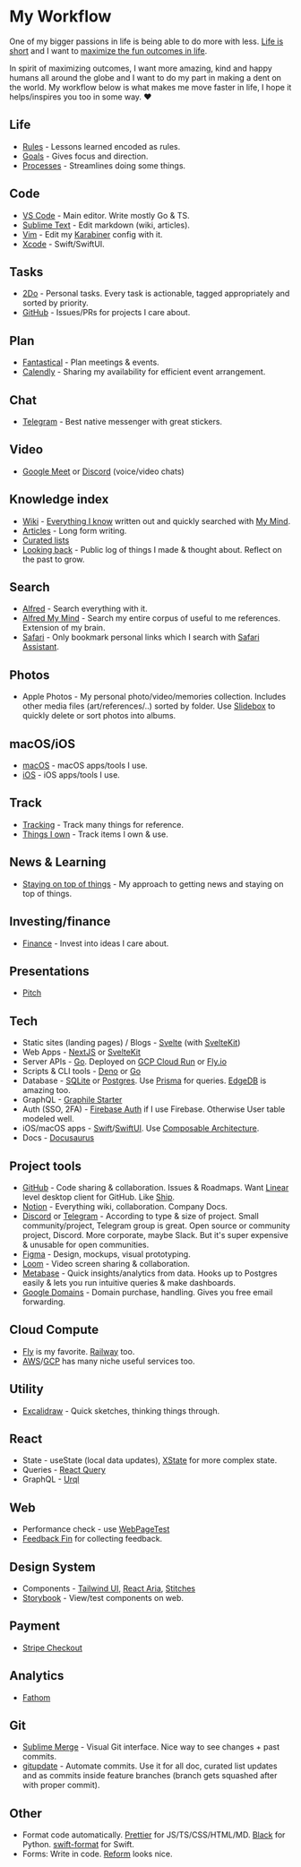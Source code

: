 # My Workflow

One of my bigger passions in life is being able to do more with less. [Life is short](http://paulgraham.com/vb.html) and I want to [maximize the fun outcomes in life](https://twitter.com/waitbutwhy/status/1367871165319049221).

In spirit of maximizing outcomes, I want more amazing, kind and happy humans all around the globe and I want to do my part in making a dent on the world. My workflow below is what makes me move faster in life, I hope it helps/inspires you too in some way. ♥️

## Life

- [Rules](../focusing/rules.md) - Lessons learned encoded as rules.
- [Goals](../focusing/goals.md) - Gives focus and direction.
- [Processes](../focusing/processes.md) - Streamlines doing some things.

## Code

- [VS Code](../text-editors/vs-code/vs-code.md) - Main editor. Write mostly Go & TS.
- [Sublime Text](../text-editors/sublime-text/sublime-text.md) - Edit markdown (wiki, articles).
- [Vim](../text-editors/vim/vim.md) - Edit my [Karabiner](../macOS/apps/karabiner/karabiner.md) config with it.
- [Xcode](../macOS/apps/xcode/xcode.md) - Swift/SwiftUI.

## Tasks

- [2Do](../macOS/apps/2do.md) - Personal tasks. Every task is actionable, tagged appropriately and sorted by priority.
- [GitHub](../open-source/github/github.md) - Issues/PRs for projects I care about.

## Plan

- [Fantastical](../macOS/apps/fantastical.md) - Plan meetings & events.
- [Calendly](https://calendly.com/) - Sharing my availability for efficient event arrangement.

## Chat

- [Telegram](https://telegram.org) - Best native messenger with great stickers.

## Video

- [Google Meet](https://meet.google.com/) or [Discord](https://discord.com) (voice/video chats)

## Knowledge index

- [Wiki](../intro.md) - [Everything I know](everything-I-know.md) written out and quickly searched with [My Mind](https://github.com/nikitavoloboev/alfred-my-mind).
- [Articles](my-articles.md) - Long form writing.
- [Curated lists](https://github.com/learn-anything/curated-lists)
- [Looking back](../looking-back/looking-back.md) - Public log of things I made & thought about. Reflect on the past to grow.

## Search

- [Alfred](../macOS/apps/alfred/alfred.md) - Search everything with it.
- [Alfred My Mind](https://github.com/nikitavoloboev/alfred-my-mind) - Search my entire corpus of useful to me references. Extension of my brain.
- [Safari](../web/browsers/safari.md) - Only bookmark personal links which I search with [Safari Assistant](https://github.com/deanishe/alfred-safari-assistant).

## Photos

- Apple Photos - My personal photo/video/memories collection. Includes other media files (art/references/..) sorted by folder. Use [Slidebox](http://slidebox.co/) to quickly delete or sort photos into albums.

## macOS/iOS

- [macOS](https://github.com/nikitavoloboev/my-mac-os) - macOS apps/tools I use.
- [iOS](https://github.com/nikitavoloboev/my-ios) - iOS apps/tools I use.

## Track

- [Tracking](tracking.md) - Track many things for reference.
- [Things I own](things.md) - Track items I own & use.

## News & Learning

- [Staying on top of things](../research/staying-on-top-of-things.md) - My approach to getting news and staying on top of things.

## Investing/finance

- [Finance](../economy/finance.md) - Invest into ideas I care about.

## Presentations

- [Pitch](https://pitch.com/)

## Tech

- Static sites (landing pages) / Blogs - [Svelte](../programming-languages/javascript/js-libraries/svelte.md) (with [SvelteKit](https://kit.svelte.dev/))
- Web Apps - [NextJS](../programming-languages/javascript/js-libraries/react/nextjs.md) or [SvelteKit](https://kit.svelte.dev/)
- Server APIs - [Go](https://golang.org/). Deployed on [GCP Cloud Run](https://cloud.google.com/run/) or [Fly.io](https://fly.io/)
- Scripts & CLI tools - [Deno](../web/deno.md) or [Go](../programming-languages/go/go.md)
- Database - [SQLite](../databases/sqlite.md) or [Postgres](../databases/postgresql.md). Use [Prisma](https://www.prisma.io/) for queries. [EdgeDB](../databases/edgedb.md) is amazing too.
- GraphQL - [Graphile Starter](https://github.com/graphile/starter)
- Auth (SSO, 2FA) - [Firebase Auth](https://firebase.google.com/docs/auth) if I use Firebase. Otherwise User table modeled well.
- iOS/macOS apps - [Swift](../programming-languages/swift/swift.md)/[SwiftUI](../programming-languages/swift/swift-libraries/swiftui.md). Use [Composable Architecture](https://github.com/pointfreeco/swift-composable-architecture).
- Docs - [Docusaurus](../tools/docusaurus.md)

## Project tools

- [GitHub](https://github.com) - Code sharing & collaboration. Issues & Roadmaps. Want [Linear](https://linear.app/) level desktop client for GitHub. Like [Ship](https://www.realartists.com/blog/ship-20.html).
- [Notion](../tools/notion.md) - Everything wiki, collaboration. Company Docs.
- [Discord](../tools/discord.md) or [Telegram](../tools/telegram.md) - According to type & size of project. Small community/project, Telegram group is great. Open source or community project, Discord. More corporate, maybe Slack. But it's super expensive & unusable for open communities.
- [Figma](../design/figma/figma.md) - Design, mockups, visual prototyping.
- [Loom](https://www.loom.com/) - Video screen sharing & collaboration.
- [Metabase](https://www.metabase.com/) - Quick insights/analytics from data. Hooks up to Postgres easily & lets you run intuitive queries & make dashboards.
- [Google Domains](https://domains.google) - Domain purchase, handling. Gives you free email forwarding.

## Cloud Compute

- [Fly](https://fly.io/) is my favorite. [Railway](https://railway.app/) too.
- [AWS](../cloud-computing/aws/aws.md)/[GCP](https://cloud.google.com) has many niche useful services too.

## Utility

- [Excalidraw](https://excalidraw.com/) - Quick sketches, thinking things through.

## React

- State - useState (local data updates), [XState](https://xstate.js.org/docs/) for more complex state.
- Queries - [React Query](https://react-query.tanstack.com/)
- GraphQL - [Urql](https://github.com/FormidableLabs/urql)

## Web

- Performance check - use [WebPageTest](https://webpagetest.org/)
- [Feedback Fin](https://github.com/rowyio/feedbackfin) for collecting feedback.

## Design System

- Components - [Tailwind UI](https://tailwindui.com/), [React Aria](https://react-spectrum.adobe.com/react-aria/), [Stitches](https://stitches.dev/)
- [Storybook](https://storybook.js.org/) - View/test components on web.

## Payment

- [Stripe Checkout](https://stripe.com/en-nl/payments/checkout)

## Analytics

- [Fathom](https://usefathom.com/)

## Git

- [Sublime Merge](https://simgenie.app/) - Visual Git interface. Nice way to see changes + past commits.
- [gitupdate](https://github.com/nikitavoloboev/gitupdate) - Automate commits. Use it for all doc, curated list updates and as commits inside feature branches (branch gets squashed after with proper commit).

## Other

- Format code automatically. [Prettier](https://prettier.io) for JS/TS/CSS/HTML/MD. [Black](https://github.com/psf/black) for Python. [swift-format](https://github.com/apple/swift-format) for Swift.
- Forms: Write in code. [Reform](https://www.reform.app/) looks nice.
